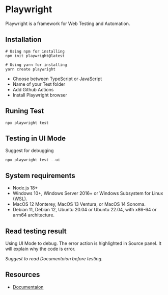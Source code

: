 # Playwright

Playwright is a framework for Web Testing and Automation.

## Installation

```Shell
# Using npm for installing
npm init playwright@latest

# Using yarn for installing
yarn create playwright
```

* Choose between TypeScript or JavaScript
* Name of your Test folder
* Add Github Actions
* Install Playwright browser

## Runing Test
```Shell
npx playwright test
```

## Testing in UI Mode

Suggest for debugging

```Shell
npx playwright test --ui
```
## System requirements

* Node.js 18+
* Windows 10+, Windows Server 2016+ or Windows Subsystem for Linux (WSL).
* MacOS 12 Monterey, MacOS 13 Ventura, or MacOS 14 Sonoma.
* Debian 11, Debian 12, Ubuntu 20.04 or Ubuntu 22.04, with x86-64 or arm64 architecture.

## Read testing result 

Using UI Mode to debug. The error action is highlighted in Source panel. It will explain why the code is error.

*Suggest to read Documentaion before testing.*

## Resources

* [Documentaion](https://playwright.dev/docs/intro)